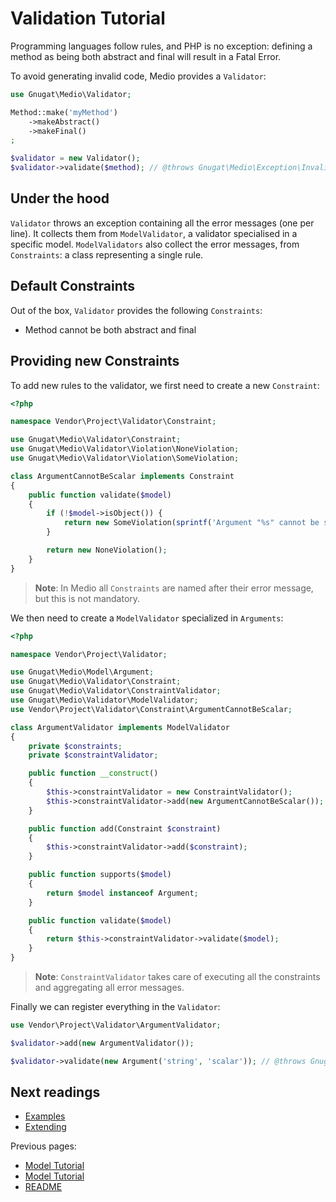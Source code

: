 # Validation Tutorial

Programming languages follow rules, and PHP is no exception: defining a method
as being both abstract and final will result in a Fatal Error.

To avoid generating invalid code, Medio provides a `Validator`:

```php
use Gnugat\Medio\Validator;

Method::make('myMethod')
    ->makeAbstract()
    ->makeFinal()
;

$validator = new Validator();
$validator->validate($method); // @throws Gnugat\Medio\Exception\InvalidModelException
```

## Under the hood

`Validator` throws an exception containing all the error messages (one per line).
It collects them from `ModelValidator`, a validator specialised in a specific model.
`ModelValidators` also collect the error messages, from `Constraints`: a class representing
a single rule.

## Default Constraints

Out of the box, `Validator` provides the following `Constraints`:

* Method cannot be both abstract and final

## Providing new Constraints

To add new rules to the validator, we first need to create a new `Constraint`:

```php
<?php

namespace Vendor\Project\Validator\Constraint;

use Gnugat\Medio\Validator\Constraint;
use Gnugat\Medio\Validator\Violation\NoneViolation;
use Gnugat\Medio\Validator\Violation\SomeViolation;

class ArgumentCannotBeScalar implements Constraint
{
    public function validate($model)
    {
        if (!$model->isObject()) {
            return new SomeViolation(sprintf('Argument "%s" cannot be scalar', $model->getName()));
        }

        return new NoneViolation();
    }
}
```

> **Note**: In Medio all `Constraints` are named after their error message, but
> this is not mandatory.

We then need to create a `ModelValidator` specialized in `Arguments`:

```php
<?php

namespace Vendor\Project\Validator;

use Gnugat\Medio\Model\Argument;
use Gnugat\Medio\Validator\Constraint;
use Gnugat\Medio\Validator\ConstraintValidator;
use Gnugat\Medio\Validator\ModelValidator;
use Vendor\Project\Validator\Constraint\ArgumentCannotBeScalar;

class ArgumentValidator implements ModelValidator
{
    private $constraints;
    private $constraintValidator;

    public function __construct()
    {
        $this->constraintValidator = new ConstraintValidator();
        $this->constraintValidator->add(new ArgumentCannotBeScalar());
    }

    public function add(Constraint $constraint)
    {
        $this->constraintValidator->add($constraint);
    }

    public function supports($model)
    {
        return $model instanceof Argument;
    }

    public function validate($model)
    {
        return $this->constraintValidator->validate($model);
    }
}
```

> **Note**: `ConstraintValidator` takes care of executing all the constraints and
> aggregating all error messages.

Finally we can register everything in the `Validator`:

```php
use Vendor\Project\Validator\ArgumentValidator;

$validator->add(new ArgumentValidator());

$validator->validate(new Argument('string', 'scalar')); // @throws Gnugat\Medio\Exception\InvalidModelException
```

## Next readings

* [Examples](04-examples.md)
* [Extending](05-extending.md)

Previous pages:

* [Model Tutorial](02-phpdoc-tutorial.md)
* [Model Tutorial](01-model-tutorial.md)
* [README](../README.md)

